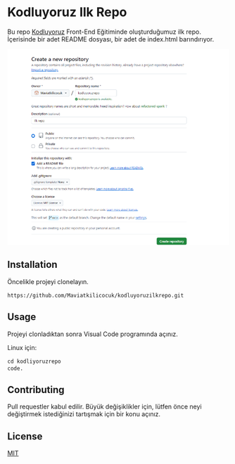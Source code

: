 # **Kodluyoruz Ilk Repo**
Bu repo [Kodluyoruz](https://academy.patika.dev/tr/courses/git/odev1) Front-End Eğitiminde oluşturduğumuz ilk repo. İçerisinde bir adet README dosyası, bir adet de index.html barındırıyor.

![Image](Screenshot_2.png)

 ## Installation

Öncelikle projeyi clonelayın.

 ```
 https://github.com/Maviatkilicocuk/kodluyoruzilkrepo.git
 ```

 ## Usage
Projeyi clonladıktan sonra Visual Code programında açınız.

Linux için:

 ```
 cd kodliyoruzrepo
 code.
 ```

 ## Contributing

 Pull requestler kabul edilir. Büyük değişiklikler için, lütfen önce neyi değiştirmek istediğinizi tartışmak için bir konu açınız.

## License

[MIT](https://github.com/Maviatkilicocuk/kodluyoruzilkrepo?tab=MIT-1-ov-file#readme)